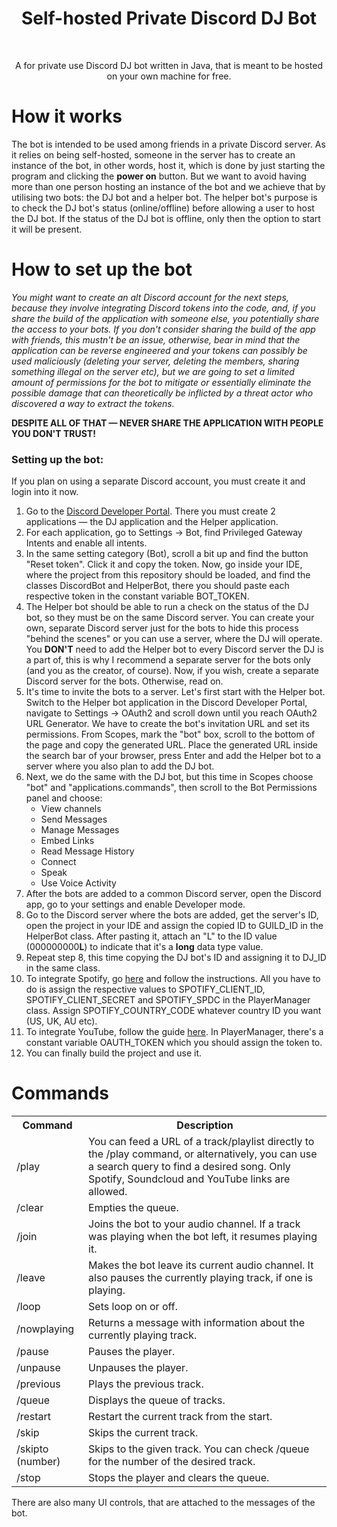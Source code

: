 <h1 align="center">Self-hosted Private Discord DJ Bot</h1><br>
<p align="center">
A for private use Discord DJ bot written in Java, that is meant to be hosted on your own machine for free.
</p>

# How it works
The bot is intended to be used among friends in a private Discord server. As it relies on being self-hosted, someone in the server has to create an instance of the bot, in other words, host it, which is done by just starting the program and clicking the **power on** button. But we want to avoid having more than one person hosting an instance of the bot and we achieve that by utilising two bots: the DJ bot and a helper bot. The helper bot's purpose is to check the DJ bot's status (online/offline) before allowing a user to host the DJ bot. If the status of the DJ bot is offline, only then the option to start it will be present.

# How to set up the bot

*You might want to create an alt Discord account for the next steps, because they involve integrating Discord tokens into the code, and, if you share the build of the application with someone else, you potentially share the access to your bots. If you don't consider sharing the build of the app with friends, this mustn't be an issue, otherwise, bear in mind that the application can be reverse engineered and your tokens can possibly be used maliciously (deleting your server, deleting the members, sharing something illegal on the server etc), but we are going to set a limited amount of permissions for the bot to mitigate or essentially eliminate the possible damage that can theoretically be inflicted by a threat actor who discovered a way to extract the tokens.*

**DESPITE ALL OF THAT — NEVER SHARE THE APPLICATION WITH PEOPLE YOU DON'T TRUST!**

### Setting up the bot:
If you plan on using a separate Discord account, you must create it and login into it now.

1. Go to the [Discord Developer Portal](https://discord.com/developers/applications). There you must create 2 applications — the DJ application and the Helper application.
2. For each application, go to Settings -> Bot, find Privileged Gateway Intents and enable all intents.
3. In the same setting category (Bot), scroll a bit up and find the button "Reset token". Click it and copy the token. Now, go inside your IDE, where the project from this repository should be loaded, and find the classes DiscordBot and HelperBot, there you should paste each respective token in the constant variable BOT_TOKEN.
4. The Helper bot should be able to run a check on the status of the DJ bot, so they must be on the same Discord server. You can create your own, separate Discord server just for the bots to hide this process "behind the scenes" or you can use a server, where the DJ will operate. You **DON'T** need to add the Helper bot to every Discord server the DJ is a part of, this is why I recommend a separate server for the bots only (and you as the creator, of course). Now, if you wish, create a separate Discord server for the bots. Otherwise, read on.
5. It's time to invite the bots to a server. Let's first start with the Helper bot. Switch to the Helper bot application in the Discord Developer Portal, navigate to Settings -> OAuth2 and scroll down until you reach OAuth2 URL Generator. We have to create the bot's invitation URL and set its permissions. From Scopes, mark the "bot" box, scroll to the bottom of the page and copy the generated URL. Place the generated URL inside the search bar of your browser, press Enter and add the Helper bot to a server where you also plan to add the DJ bot.
6. Next, we do the same with the DJ bot, but this time in Scopes choose "bot" and "applications.commands", then scroll to the Bot Permissions panel and choose:
   * View channels
   * Send Messages
   * Manage Messages
   * Embed Links
   * Read Message History
   * Connect
   * Speak
   * Use Voice Activity
7. After the bots are added to a common Discord server, open the Discord app, go to your settings and enable Developer mode.
8. Go to the Discord server where the bots are added, get the server's ID, open the project in your IDE and assign the copied ID to GUILD_ID in the HelperBot class. After pasting it, attach an "L" to the ID value (000000000**L**) to indicate that it's a **long** data type value.
9. Repeat step 8, this time copying the DJ bot's ID and assigning it to DJ_ID in the same class.
10. To integrate Spotify, go [here](https://github.com/topi314/LavaSrc?tab=readme-ov-file#spotify) and follow the instructions. All you have to do is assign the respective values to SPOTIFY_CLIENT_ID, SPOTIFY_CLIENT_SECRET and SPOTIFY_SPDC in the PlayerManager class. Assign SPOTIFY_COUNTRY_CODE whatever country ID you want (US, UK, AU etc).
11. To integrate YouTube, follow the guide [here](https://github.com/lavalink-devs/youtube-source?tab=readme-ov-file#using-oauth-tokens). In PlayerManager, there's a constant variable OAUTH_TOKEN which you should assign the token to.
12. You can finally build the project and use it.

# Commands
<table>
  <tr>
    <th>Command</th>
    <th>Description</th>
  </tr>
  <tr>
    <td>/play</td>
    <td>You can feed a URL of a track/playlist directly to the /play command, or alternatively, you can use a search query to find a desired song. Only Spotify, Soundcloud and YouTube links are allowed.</td>
  </tr>
  <tr>
    <td>/clear</td>
    <td>Empties the queue.</td>
  </tr>
  <tr>
    <td>/join</td>
    <td>Joins the bot to your audio channel. If a track was playing when the bot left, it resumes playing it.</td>
  </tr>
  <tr>
    <td>/leave</td>
    <td>Makes the bot leave its current audio channel. It also pauses the currently playing track, if one is playing.</td>
  </tr>
  <tr>
    <td>/loop</td>
    <td>Sets loop on or off.</td>
  </tr>
  <tr>
    <td>/nowplaying</td>
    <td>Returns a message with information about the currently playing track.</td>
  </tr>
  <tr>
    <td>/pause</td>
    <td>Pauses the player.</td>
  </tr>
  <tr>
    <td>/unpause</td>
    <td>Unpauses the player.</td>
  </tr>
  <tr>
    <td>/previous</td>
    <td>Plays the previous track.</td>
  </tr>
  <tr>
    <td>/queue</td>
    <td>Displays the queue of tracks.</td>
  </tr>
  <tr>
    <td>/restart</td>
    <td>Restart the current track from the start.</td>
  </tr>
  <tr>
    <td>/skip</td>
    <td>Skips the current track.</td>
  </tr>
  <tr>
    <td>/skipto (number)</td>
    <td>Skips to the given track. You can check /queue for the number of the desired track.</td>
  </tr>
  <tr>
    <td>/stop</td>
    <td>Stops the player and clears the queue.</td>
  </tr>
</table>

There are also many UI controls, that are attached to the messages of the bot.
